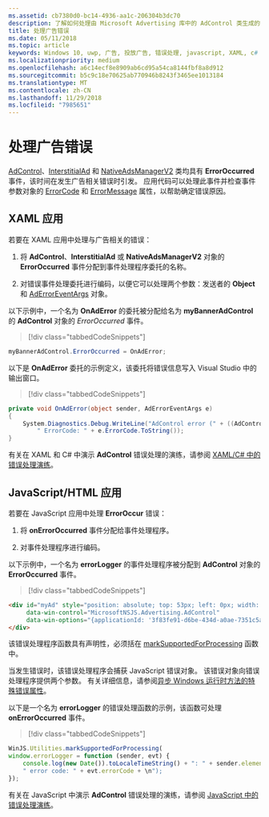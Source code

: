 ```yaml
---
ms.assetid: cb7380d0-bc14-4936-aa1c-206304b3dc70
description: 了解如何处理由 Microsoft Advertising 库中的 AdControl 类生成的错误。
title: 处理广告错误
ms.date: 05/11/2018
ms.topic: article
keywords: Windows 10, uwp, 广告, 投放广告, 错误处理, javascript, XAML, c#
ms.localizationpriority: medium
ms.openlocfilehash: a6c14ecf8e8909ab6cd95a54ca8144fbf8a8d912
ms.sourcegitcommit: b5c9c18e70625ab770946b8243f3465ee1013184
ms.translationtype: MT
ms.contentlocale: zh-CN
ms.lasthandoff: 11/29/2018
ms.locfileid: "7985651"
---
```

# <a name="handle-ad-errors"></a>处理广告错误

[AdControl](https://docs.microsoft.com/uwp/api/microsoft.advertising.winrt.ui.adcontrol)、[InterstitialAd](https://docs.microsoft.com/uwp/api/microsoft.advertising.winrt.ui.interstitialad) 和 [NativeAdsManagerV2](https://docs.microsoft.com/uwp/api/microsoft.advertising.winrt.ui.nativeadsmanagerv2) 类均具有 **ErrorOccurred** 事件，该时间在发生广告相关错误时引发。 应用代码可以处理此事件并检查事件参数对象的 [ErrorCode](https://docs.microsoft.com/uwp/api/microsoft.advertising.winrt.ui.aderroreventargs.errorcode) 和  [ErrorMessage](https://docs.microsoft.com/uwp/api/microsoft.advertising.winrt.ui.aderroreventargs.errormessage) 属性，以帮助确定错误原因。

<span id="bkmk-dotnet"/>

## <a name="xaml-apps"></a>XAML 应用

若要在 XAML 应用中处理与广告相关的错误：

1. 将 **AdControl**、**InterstitialAd** 或 **NativeAdsManagerV2** 对象的 **ErrorOccurred** 事件分配到事件处理程序委托的名称。

2. 对错误事件处理委托进行编码，以便它可以处理两个参数：发送者的 **Object** 和 [AdErrorEventArgs](https://docs.microsoft.com/uwp/api/microsoft.advertising.winrt.ui.aderroreventargs) 对象。

以下示例中，一个名为 **OnAdError** 的委托被分配给名为 **myBannerAdControl** 的 **AdControl** 对象的 *ErrorOccurred* 事件。

> [!div class="tabbedCodeSnippets"]
``` csharp
myBannerAdControl.ErrorOccurred = OnAdError;
```

以下是 **OnAdError** 委托的示例定义，该委托将错误信息写入 Visual Studio 中的输出窗口。

> [!div class="tabbedCodeSnippets"]
``` csharp
private void OnAdError(object sender, AdErrorEventArgs e)
{
    System.Diagnostics.Debug.WriteLine("AdControl error (" + ((AdControl)sender).Name + "): " + e.Error +
        " ErrorCode: " + e.ErrorCode.ToString());
}
```

有关在 XAML 和 C# 中演示 **AdControl** 错误处理的演练，请参阅 [XAML/C# 中的错误处理演练](error-handling-in-xamlc-walkthrough.md)。

<span id="bkmk-javascript"/>

## <a name="javascripthtml-apps"></a>JavaScript/HTML 应用

若要在 JavaScript 应用中处理 **ErrorOccur** 错误：

1.  将 **onErrorOccurred** 事件分配给事件处理程序。

2.  对事件处理程序进行编码。

以下示例中，一个名为 **errorLogger** 的事件处理程序被分配到 **AdControl** 对象的 **ErrorOccurred** 事件。

> [!div class="tabbedCodeSnippets"]
``` html
<div id="myAd" style="position: absolute; top: 53px; left: 0px; width: 250px; height: 250px; z-index: 1"
     data-win-control="MicrosoftNSJS.Advertising.AdControl"
     data-win-options="{applicationId: '3f83fe91-d6be-434d-a0ae-7351c5a997f1', adUnitId: 'test', onErrorOccurred: errorLogger}">
</div>
```

该错误处理程序函数具有声明性，必须括在 [markSupportedForProcessing](http://msdn.microsoft.com/library/windows/apps/Hh967819.aspx) 函数中。

当发生错误时，该错误处理程序会捕获 JavaScript 错误对象。 该错误对象向错误处理程序提供两个参数。 有关详细信息，请参阅[异步 Windows 运行时方法的特殊错误属性](http://msdn.microsoft.com/library/windows/apps/hh994690.aspx)。

以下是一个名为 **errorLogger** 的错误处理函数的示例，该函数可处理 **onErrorOccurred** 事件。

> [!div class="tabbedCodeSnippets"]
``` javascript
WinJS.Utilities.markSupportedForProcessing(
window.errorLogger = function (sender, evt) {
    console.log(new Date()).toLocaleTimeString() + ": " + sender.element.id + " error: " + evt.errorMessage +
    " error code: " + evt.errorCode + \n");
});
```

有关在 JavaScript 中演示 **AdControl** 错误处理的演练，请参阅 [JavaScript 中的错误处理演练](error-handling-in-javascript-walkthrough.md)。

